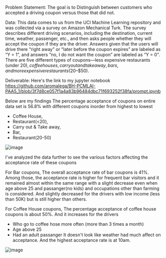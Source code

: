 Problem Statement:
The goal is to Distinguish between customers who accepted a driving coupon versus those that did not.

Data:
This data comes to us from the UCI Machine Learning repository and was collected via a survey on Amazon Mechanical Turk. The survey describes different driving scenarios, including the destination, current time, weather, passenger, etc., and then asks people whether they will accept the coupon if they are the driver. Answers given that the users will drive there “right away” or “later before the coupon expires” are labeled as “Y = 1”, and answers “no, I do not want the coupon” are labeled as “Y = 0”. There are five different types of coupons—less expensive restaurants (under $20), coffee houses, carry out and take away, bars, and more expensive restaurants ($20–$50).

Deliverable:
Here's the link to my jupyter notebook
https://github.com/aromalega/BH-PCMLAI-PAA5_1/blob/3f7d8ce057f1a4a83b96484dbc71f693252f38fa/prompt.ipynb

Below are my findings
The percentage acceptance of coupons on entire data set is 56.8% with different coupons inorder from highest to lowest   
   - Coffee House, 
   - Restaurant(<20), 
   - Carry out & Take away, 
   - Bar, 
   - Restaurant(20-50)
     
![image](https://github.com/user-attachments/assets/e05d0a95-8f4a-45be-8b5b-509e1e8f2b0d)


I've analyzed the data further to see the various factors affecting the acceptance rate of these coupons

For Bar coupons,
The overall acceptance rate of bar coupons is 41%.
Among those, the acceptance rate is higher for frequent bar visitors and it remained almost within the same range with a slight decrease even when age above 25 and passanger(no kids) and occupations other than farming is considered. And slightly decreased for the drivers with low income (less than 50K) but is still higher than others.

For Coffee House coupons,
The percentage acceptance of coffee house coupons is about 50%. And it increases for the drivers
- Who go to coffee hose more often (more than 3 times a month)
- Age above 25
- Had an adult passanger
It doesn't look like weather had much affect on acceptance.
And the highest acceptance rate is at 10am.

![image](https://github.com/user-attachments/assets/b2ba998b-462e-4aeb-b652-02e1fc8054b4)
